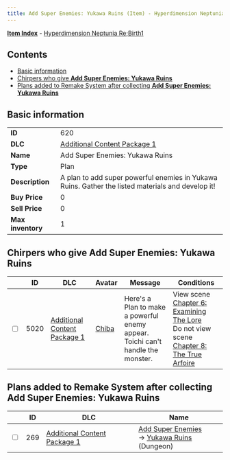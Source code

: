 ```yaml
---
title: Add Super Enemies: Yukawa Ruins (Item) - Hyperdimension Neptunia Re;Birth1
---
```


[**Item Index**](/neptunia/rb1/item/index.html) - [Hyperdimension Neptunia Re;Birth1](/neptunia/rb1)

## Contents

- [Basic information](#basic-information)
- [Chirpers who give **Add Super Enemies: Yukawa Ruins**](#chirpers-who-give-add-super-enemies-yukawa-ruins)
- [Plans added to Remake System after collecting **Add Super Enemies: Yukawa Ruins**](#plans-added-to-remake-system-after-collecting-add-super-enemies-yukawa-ruins)

## Basic information

|   |   |
| -- | -- |
| **ID** | 620 |
| **DLC** | [Additional Content Package 1](/neptunia/rb1/dlc/10-pack1.html) |
| **Name** | Add Super Enemies: Yukawa Ruins |
| **Type** | Plan |
| **Description** | A plan to add super powerful enemies in Yukawa Ruins. Gather the listed materials and develop it! |
| **Buy Price** | 0 |
| **Sell Price** | 0 |
| **Max inventory** | 1 |


## Chirpers who give **Add Super Enemies: Yukawa Ruins**

|    | ID | DLC | Avatar | Message | Conditions |
| -- | -- | --- | ------ | ------- | ---------- |
| <input type="checkbox" id="rb1-chirper-event-10-5020" class="trackbox" /> | 5020 | [Additional Content Package 1](/neptunia/rb1/dlc/10-pack1.html) | [Chiba](/neptunia/rb1/undefined/1-219-chiba.html) | Here's a Plan to make a powerful enemy appear.<br />Toichi can't handle the monster. | View scene [Chapter 6: Examining The Lore](/neptunia/rb1/scene/1-603-chapter-6-examining-the-lore.html)<br />Do not view scene [Chapter 8: The True Arfoire](/neptunia/rb1/scene/1-807-chapter-8-the-true-arfoire.html) |


## Plans added to Remake System after collecting **Add Super Enemies: Yukawa Ruins**

|    | ID | DLC | Name |
| -- | -- | --- | ---- |
| <input type="checkbox" id="rb1-remake-10-269" class="trackbox" /> | 269 | [Additional Content Package 1](/neptunia/rb1/dlc/10-pack1.html) | [Add Super Enemies](/neptunia/rb1/remake/10-269-add-super-enemies.html)<br /> → [Yukawa Ruins](/neptunia/rb1/dungeon/1-116-yukawa-ruins.html) (Dungeon) |
